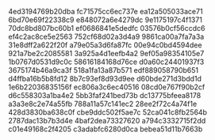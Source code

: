 4ed3194769b20dba
fc71575cc6ec737e
ea12a505033ace71
6bd70e69f22338c9
e848072a6e4279dc
9e1175197c4f1371
70dc8bd807bc60b1
ef0686841e5dedfc
03576b0cf56ccdc6
ef4c2ac8ce5e2563
752cf68d02a3d4a9
9861ca00a7fa7a3a
31e8dff2a622f20f
a79e05a3d6fa87fc
00e94c0bd4594dee
921a7be2c2085581
3a925a4d1eefb4a2
9ef05a98354105e7
1b0767d0531d9c0c
58616184168d76ce
d0a60c24401937f3
3675174b46a9ca3f
518a1fa13a87b571
edf889058790b651
d4ffba16b5b8fd12
8b7c93ef8d93d9ee
d60bde271d3bdd1d
1e6b22036835156f
ec806a3c6ec40516
08cd0e767f90b2cf
d6c558303a1ba4e2
5bb3faf241bed73b
dc13775bfeea8178
a3a3e8c2e74a55fb
788a11a57c141ec2
28ee2f72c4a74f1e
428d3830ba638c0f
cbe9ddc502f5ae7c
52ca041c8fb2564b
2787dac13b7b3d4e
4baf2dea73327620
a794c3332715f2dd
c01e49168c2f4205
c3adabfc6280d0ca
bebea51d11b7663b
